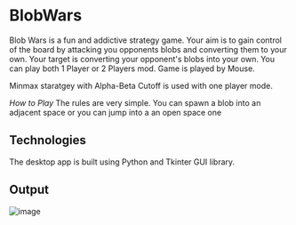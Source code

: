 # BlobWars
Blob Wars is a fun and addictive strategy game. Your aim is to gain control of the board by attacking you opponents blobs and converting them to your own.
Your target is converting your opponent's blobs into your own.
You can play both 1 Player or 2 Players mod. Game is played by Mouse.


Minmax staratgey with Alpha-Beta Cutoff is used with one player mode.

_How to Play_
The rules are very simple. You can spawn a blob into an adjacent space or you can jump into a an open space one

## Technologies
The desktop app is built using Python and Tkinter GUI library.

## Output
![image](https://github.com/sedramerkhan/BlobWars/assets/87071899/9d4e6097-1911-4c04-a16a-e7c357a6f968)
